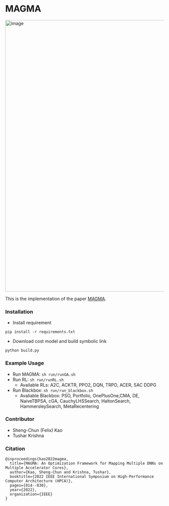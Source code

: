 # MAGMA #
<img width="863" alt="image" src="https://user-images.githubusercontent.com/34088771/174333468-74bb526b-a8ab-4a92-b77f-b5a50658d327.png">

This is the implementation of the paper [MAGMA](https://arxiv.org/abs/2104.13997).

### Installation ###
* Install requirement
```
pip install -r requirements.txt
```
* Download cost model and build symbolic link
```
python build.py
```
### Example Usage ###
* Run MAGMA: ``sh run/runGA.sh``
* Run RL: ``sh run/runRL.sh``
  * Available RLs: A2C, ACKTR, PPO2, DQN, TRPO, ACER, SAC DDPG
* Run Blackbox: ``sh run/run_blackbox.sh``
  * Avaliable Blackbox: PSO, Portfolio, OnePlusOne,CMA, DE, NaiveTBPSA, cGA, CauchyLHSSearch, HaltonSearch, HammersleySearch, MetaRecentering

### Contributor ###
* Sheng-Chun (Felix) Kao
* Tushar Krishna

### Citation ###
```
@inproceedings{kao2022magma,
  title={MAGMA: An Optimization Framework for Mapping Multiple DNNs on Multiple Accelerator Cores},
  author={Kao, Sheng-Chun and Krishna, Tushar},
  booktitle={2022 IEEE International Symposium on High-Performance Computer Architecture (HPCA)},
  pages={814--830},
  year={2022},
  organization={IEEE}
}

```
